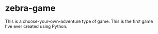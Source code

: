 # zebra-game
This is a choose-your-own-adventure type of game. This is the first game I've ever created using Python.
